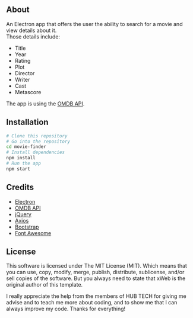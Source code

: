 ## About
An Electron app that offers the user the ability to search for a movie and view details about it.  
Those details include:
* Title
* Year
* Rating
* Plot
* Director
* Writer
* Cast
* Metascore

The app is using the [OMDB API](http://www.omdbapi.com).


## Installation
``` bash
# Clone this repository
# Go into the repository
cd movie-finder
# Install dependencies
npm install
# Run the app
npm start
```

## Credits
* [Electron](https://electron.atom.io)
* [OMDB API](http://www.omdbapi.com)
* [jQuery](https://jquery.com)
* [Axios](https://github.com/mzabriskie/axios)
* [Bootstrap](http://getbootstrap.com)
* [Font Awesome](http://fontawesome.io)

## License
This software is licensed under The MIT License (MIT). Which means that you can use, copy, modify, merge, publish, distribute, sublicense, and/or sell copies of the software. But you always need to state that xWeb is the original author of this template.



I really appreciate the help from the members of HUB TECH for giving me advise and to teach me more about coding, and to show me that I can always improve my code. Thanks for everything! 
